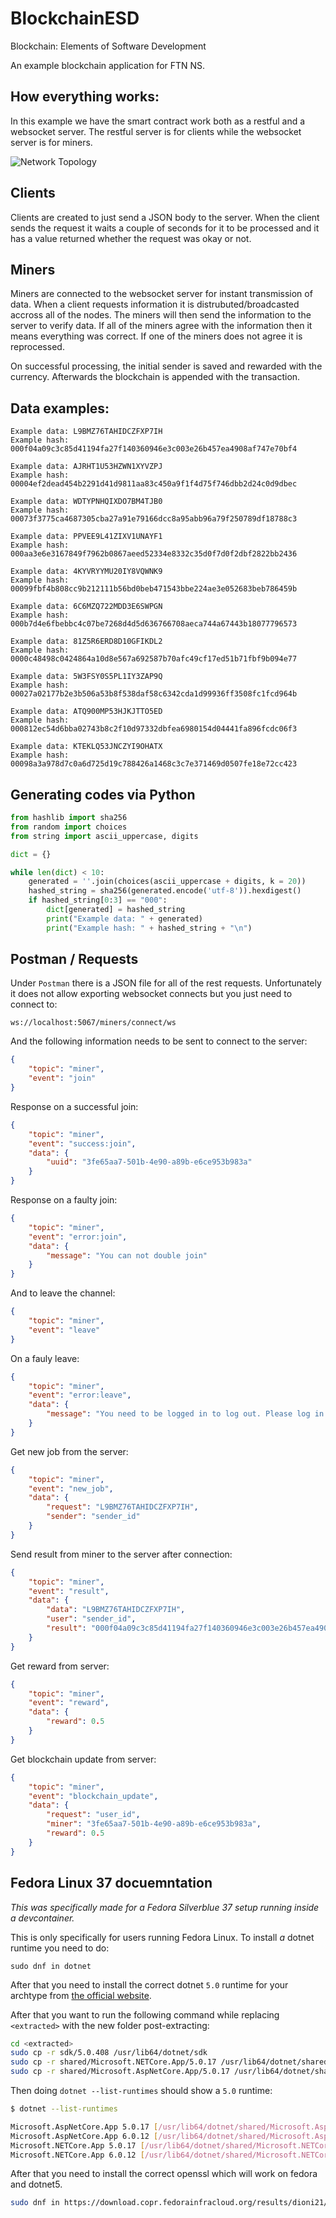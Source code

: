 # BlockchainESD

Blockchain: Elements of Software Development

An example blockchain application for FTN NS.

## How everything works:

In this example we have the smart contract work both as a restful and a websocket server. The restful server is for clients while the websocket server is for miners. 

![Network Topology](https://raw.githubusercontent.com/zastrixarundell/blockchain-esd/master/blockchain.jpeg)

## Clients

Clients are created to just send a JSON body to the server. When the client sends the request it waits a couple of seconds for it to be processed and it has a value returned whether the request was okay or not.

## Miners 

Miners are connected to the websocket server for instant transmission of data. When a client requests information it is distrubuted/broadcasted accross all of the nodes. The miners will then send the information to the server to verify data. If all of the miners agree with the information then it means everything was correct. If one of the miners does not agree it is reprocessed.

On successful processing, the initial sender is saved and rewarded with the currency. Afterwards the blockchain is appended with the transaction.

## Data examples:

    Example data: L9BMZ76TAHIDCZFXP7IH
    Example hash: 000f04a09c3c85d41194fa27f140360946e3c003e26b457ea4908af747e70bf4

    Example data: AJRHT1U53HZWN1XYVZPJ
    Example hash: 00004ef2dead454b2291d41d9811aa83c450a9f1f4d75f746dbb2d24c0d9dbec

    Example data: WDTYPNHQIXDO7BM4TJB0
    Example hash: 00073f3775ca4687305cba27a91e79166dcc8a95abb96a79f250789df18788c3

    Example data: PPVEE9L41ZIXV1UNAYF1
    Example hash: 000aa3e6e3167849f7962b0867aeed52334e8332c35d0f7d0f2dbf2822bb2436

    Example data: 4KYVRYYMU20IY8VQWNK9
    Example hash: 00099fbf4b808cc9b212111b56bd0beb471543bbe224ae3e052683beb786459b

    Example data: 6C6MZQ722MDD3E6SWPGN
    Example hash: 000b7d4e6fbebbc4c07be7268d4d5d636766708aeca744a67443b18077796573

    Example data: 81Z5R6ERD8D10GFIKDL2
    Example hash: 0000c48498c0424864a10d8e567a692587b70afc49cf17ed51b71fbf9b094e77

    Example data: 5W3FSY0S5PL1IY3ZAP9Q
    Example hash: 00027a02177b2e3b506a53b8f538daf58c6342cda1d99936ff3508fc1fcd964b

    Example data: ATQ900MP53HJKJTTO5ED
    Example hash: 000812ec54d6bba02743b8c2f10d97332dbfea6980154d04441fa896fcdc06f3

    Example data: KTEKLQ53JNCZYI9OHATX
    Example hash: 00098a3a978d7c0a6d725d19c788426a1468c3c7e371469d0507fe18e72cc423

## Generating codes via Python

```python
from hashlib import sha256
from random import choices
from string import ascii_uppercase, digits

dict = {}

while len(dict) < 10:
	generated = ''.join(choices(ascii_uppercase + digits, k = 20))
	hashed_string = sha256(generated.encode('utf-8')).hexdigest()
	if hashed_string[0:3] == "000":
		dict[generated] = hashed_string
		print("Example data: " + generated)
		print("Example hash: " + hashed_string + "\n")
```

## Postman / Requests

Under `Postman` there is a JSON file for all of the rest requests. Unfortunately it does not allow exporting websocket connects but you just need to connect to:

    ws://localhost:5067/miners/connect/ws

And the following information needs to be sent to connect to the server:

```json
{
    "topic": "miner",
    "event": "join"
}
```

Response on a successful join:

```json
{
    "topic": "miner",
    "event": "success:join",
    "data": {
        "uuid": "3fe65aa7-501b-4e90-a89b-e6ce953b983a"
    }
}
```

Response on a faulty join:

```json
{
    "topic": "miner",
    "event": "error:join",
    "data": {
        "message": "You can not double join"
    }
}
```


And to leave the channel:

```json
{
    "topic": "miner",
    "event": "leave"
}
```

On a fauly leave:

```json
{
    "topic": "miner",
    "event": "error:leave",
    "data": {
        "message": "You need to be logged in to log out. Please log in to log out."
    }
}
```

Get new job from the server:

```json
{
    "topic": "miner",
    "event": "new_job",
    "data": {
        "request": "L9BMZ76TAHIDCZFXP7IH",
        "sender": "sender_id"
    }
}
```

Send result from miner to the server after connection:

```json
{
    "topic": "miner",
    "event": "result",
    "data": {
        "data": "L9BMZ76TAHIDCZFXP7IH",
        "user": "sender_id",
        "result": "000f04a09c3c85d41194fa27f140360946e3c003e26b457ea4908af747e70bf4"
    }
}
```

Get reward from server:

```json
{
    "topic": "miner",
    "event": "reward",
    "data": {
        "reward": 0.5
    }
}
```

Get blockchain update from server:

```json
{
    "topic": "miner",
    "event": "blockchain_update",
    "data": {
        "request": "user_id",
        "miner": "3fe65aa7-501b-4e90-a89b-e6ce953b983a",
        "reward": 0.5
    }
}
```

## Fedora Linux 37 docuemntation

*This was specifically made for a Fedora Silverblue 37 setup running inside a devcontainer.*

This is only specifically for users running Fedora Linux. To install *a* dotnet runtime you need to do:

    sudo dnf in dotnet

After that you need to install the correct dotnet `5.0` runtime for your archtype from [the official website](https://dotnet.microsoft.com/en-us/download/dotnet/5.0).

After that you want to run the following command while replacing `<extracted>` with the new folder post-extracting:

```bash
cd <extracted>
sudo cp -r sdk/5.0.408 /usr/lib64/dotnet/sdk
sudo cp -r shared/Microsoft.NETCore.App/5.0.17 /usr/lib64/dotnet/shared/Microsoft.NETCore.App
sudo cp -r shared/Microsoft.AspNetCore.App/5.0.17 /usr/lib64/dotnet/shared/Microsoft.AspNetCore.App
```

Then doing `dotnet --list-runtimes` should show a `5.0` runtime:

```bash
$ dotnet --list-runtimes 

Microsoft.AspNetCore.App 5.0.17 [/usr/lib64/dotnet/shared/Microsoft.AspNetCore.App]
Microsoft.AspNetCore.App 6.0.12 [/usr/lib64/dotnet/shared/Microsoft.AspNetCore.App]
Microsoft.NETCore.App 5.0.17 [/usr/lib64/dotnet/shared/Microsoft.NETCore.App]
Microsoft.NETCore.App 6.0.12 [/usr/lib64/dotnet/shared/Microsoft.NETCore.App]
```

After that you need to install the correct openssl which will work on fedora and dotnet5.

```bash
sudo dnf in https://download.copr.fedorainfracloud.org/results/dioni21/compat-openssl10/fedora-37-x86_64/02529460-compat-openssl10/compat-openssl10-1.0.2o-11.fc36.x86_64.rpm
```